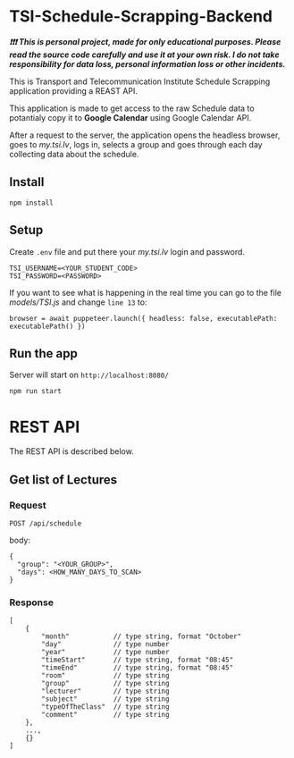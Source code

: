 # TSI-Schedule-Scrapping-Backend

**_:exclamation::exclamation::exclamation: This is personal project, made for only educational purposes. Please read the source code carefully and use it at your own risk. I do not take responsibility for data loss, personal information loss or other incidents._**

This is Transport and Telecommunication Institute Schedule Scrapping application providing a REAST API.

This application is made to get access to the raw Schedule data to potantialy copy it to **Google Calendar** using Google Calendar API.

After a request to the server, the application opens the headless browser, goes to _my.tsi.lv_, logs in, selects a group and goes through each day collecting data about the schedule.

## Install

    npm install

## Setup

Create `.env` file and put there your _my.tsi.lv_ login and password.

    TSI_USERNAME=<YOUR_STUDENT_CODE>
    TSI_PASSWORD=<PASSWORD>

If you want to see what is happening in the real time you can go to the file _models/TSI.js_ and change `line 13` to:

    browser = await puppeteer.launch({ headless: false, executablePath: executablePath() })

## Run the app

Server will start on `http://localhost:8080/`

    npm run start

# REST API

The REST API is described below.

## Get list of Lectures

### Request

`POST /api/schedule`

body:

```
{
  "group": "<YOUR_GROUP>",
  "days": <HOW_MANY_DAYS_TO_SCAN>
}
```

### Response

```
[
    {
        "month"           // type string, format "October"
        "day"             // type number
        "year"            // type number
        "timeStart"       // type string, format "08:45"
        "timeEnd"         // type string, format "08:45"
        "room"            // type string
        "group"           // type string
        "lecturer"        // type string
        "subject"         // type string
        "typeOfTheClass"  // type string
        "comment"         // type string
    },
    ...,
    {}
]
```
